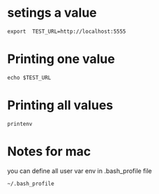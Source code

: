 # setings a value 
```
export  TEST_URL=http://localhost:5555
```

# Printing one value 
```
echo $TEST_URL 
```

# Printing all values 
```
printenv
```

# Notes for mac 
 you can define all user var env in .bash_profile file 
 
 ```
 ~/.bash_profile
 ```
